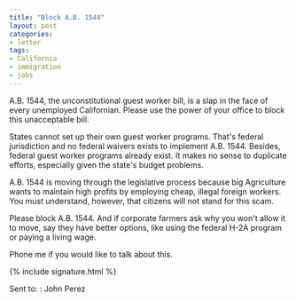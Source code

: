 ```yaml
---
title: "Block A.B. 1544"
layout: post
categories:
- letter
tags:
- California
- immigration
- jobs
---
```


A.B. 1544, the unconstitutional guest worker bill, is a slap in the face of every unemployed Californian. Please use the power of your office to block this unacceptable bill.

States cannot set up their own guest worker programs. That's federal jurisdiction and no federal waivers exists to implement A.B. 1544. Besides, federal guest worker programs already exist. It makes no sense to duplicate efforts, especially given the state's budget problems.

A.B. 1544 is moving through the legislative process because big Agriculture wants to maintain high profits by employing cheap, illegal foreign workers. You must understand, however, that citizens will not stand for this scam.

Please block A.B. 1544. And if corporate farmers ask why you won't allow it to move, say they have better options, like using the federal H-2A program or paying a living wage.

Phone me if you would like to talk about this.

{% include signature.html %}

Sent to:
: John Perez
